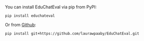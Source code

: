 You can install EduChatEval via pip from PyPI:

```pip install educhateval```

Or from [Github](https://github.com/laurawpaaby/EduChatEval/tree/main):

```pip install git+https://github.com/laurawpaaby/EduChatEval.git```